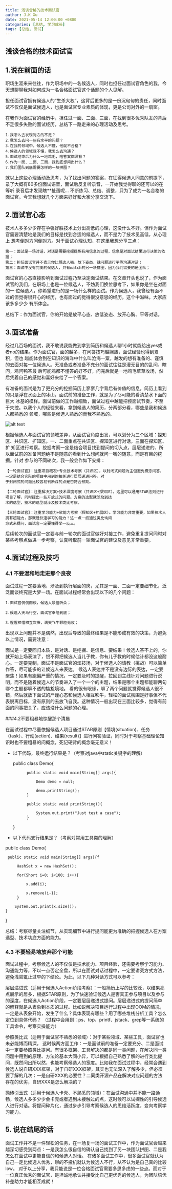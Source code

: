 ```yaml
---
title: 浅谈合格的技术面试官
author: J.K Xu
date: 2021-05-14 12:00:00 +0800
categories: [总结, 学习成长]
tags: [总结, 面试]
---
```


## 浅谈合格的技术面试官

## 1.说在前面的话

职场生涯来来往往，作为职场中的一名候选人，同时也担任过面试官角色的我，今天想聊聊我对如何成为一名合格面试官这个话题的个人见解。

担任面试官拥有候选人的“生杀大权”，这背后更多的是一份沉甸甸的责任，同时面试不仅仅是面试候选人，也是面试官专业素质的体现，更是公司对外的一扇窗。

在我作为面试官的经历中，担任过一面、二面、三面，在找到很多优秀队友的背后不乏很多失败的面试经历，总结下一路走来的心理活动及思考。

    1.我怎么去发现对方的不足？
    2.我怎么去问一些有水平的问题？
    3.在我的领域中，候选人不懂，他就不合格？
    4.候选人的领域我不懂，我怎么去沟通？
    5.面试结束后为什么一地鸡毛，啥答案都没有？
    6.作为一面、二面、三面，我到底想问出什么？
    7.我们团队到底需要怎样的一块拼图？

就以上这些心理活动及思考，为了找出问题的答案，在征得候选人同意的前提下，录了大概有80多份面试语音，面试后反复听录音，一开始我觉得聊的还可以的在等听
录音后才发现瞎**扯蛋呢... 不断练习、总结、调整，只为了成为一名合格的面试官。今天我想就几个方面来好好和大家分享交流下。


## 2.面试官心态

技术人多多少少存在争强好胜技术上分出高低的心理，这没什么不好。但作为面试官需要清楚地是我们的目标是找到合适的候选人，而不是为了技术见高低，从心理上
想考倒对方问倒对方。对于面试心理认知，在这里我想分享三点：

    第一：面试是一场对话，对话是需要挖掘提炼有用信息的过程，信息是对面试结果进行决策的依据；
    第二：担任面试官并不表示你比候选人强，放下姿态，就问题进行平等沟通对话；
    第三：面试中没有完美的候选人，只有match的另一块拼图，因为我们需要的是团队；

面试官的心态直接影响到面试过程乃至决定面试结果。在文章开头也说了，作为面试官的我们，在职场上也是一位候选人，不妨我们换位思考下，如果你是坐在对面的一
位候选人，你希望进行的是一场什么样的面试。作为候选人，我曾经有面不过的但觉得很开心的经历，也有面过的觉得很没意思的经历，这个中滋味，大家应该多多少少
有所体会。

总结下：作为面试官，你的开始是放平心态、放低姿态、放开心胸、平等对话。

## 3.面试准备

经过几百场的面试，我不敢说我能做到拿到简历和候选人聊1小时就能给出yes或者no的结果。作为面试官，面的越多，在问答技巧越娴熟，面试经验也得到累积，但也
越能体会到在知识的海洋中什么叫沧海一粟，越发的想有准备的、谨慎的去面对每一位候选人。无准备或者准备不充分的面试往往是漫无目的的乱问、瞎问，鸡问鸭答最
后可能鸡都不懂答的好不好，问完后就是一地鸡毛草草收场，然后凭着自己的感觉和喜好来给了一个答案。

有准备的面试是为了更充分的挖掘简历上寥寥几字背后有价值的信息，简历上看到的只是浮在水面上的冰山，面试前的准备工作，就是为了尽可能的看清楚水下面的巨大
冰基的模样。面试前做的工作越细致，面试过程中越能把控面试节奏，不至于失控。以我个人的经验来看，拿到候选人的简历，分两部分看，哪些是我和候选人都熟悉的
领域，哪些是候选人熟悉的而我不熟悉的。

![alt text](/Resource/2021/20210402001.png)

根据候选人与面试官的领域差异，从面试官角度出发，可以划分为三个区域：探知区、共识区、扩知区。一、二面重点在共识区、探知区进行对话，三面在探知区、扩
知区进行考察。挖掘考察一定是结合项目找到提问的切入点，层层递进的、所以面试前的准备问题绝不是随意的看到什么想问就问一嘴的随意，而是有目的挖掘。针对
参与的不同轮次，我一般会作如下安排：

    【一轮面试官】：注重项目概况+专业技术考察（共识区），以封闭式问题为主但避免概念问答，一定是结合实际的项目中用到的相关进行层层递进问答。对
    于封闭式的问题比较容易判断踩的点是否符合预期。

    【二轮面试官】：注重解决方案+技术深度考察（共识区+探知区）。这里可以通用STAR法则进行项目了解，同时提出一些开放式的问题。方案的选型就涉及到技
    术的选型，技术的选型就涉及技术类比考察。

    【三轮面试官】：注重学习能力+软能力考察（探知区+扩展区）。学习能力非常重要，如果技术人拥有超能力，那就是快速学习的能力！这一点一般通过类比询问
    方式来提问，面试官一定要懂得举一反三。

后续轮次的面试官一定要与前一轮次的面试官做好对接工作，避免重复提问同时对某些考察点做进一步考察，认真听取前一轮面试官的建议及意见非常重要。

## 4.面试过程及技巧

### 4.1 不要温和地走进那个良夜

面试过程一定要落地，涉及到执行层面的岗，尤其是一面、二面一定要细节化，泛泛而谈终究是大梦一场。在面试过程经常会出现以下的几个问题：

    1.面试官侃侃而谈，候选人最佳听众；

    2.候选人天马行空，面试官奉陪到底；

    3.惺惺相惜相互吹捧，满天飞牛颗粒无收；

出现以上问题并不是偶然，出现后导致的最终结果是不能形成有效的决策，为避免以上情况，需要注意：

面试是一定要回归本质，是对话、是挖掘、是信息、要结果！候选人答不上的，你就开始上场表演了，恨不得把候选人当儿子教，你有儿子教的时候估计都没这般耐心。一定要克制，面试不是面试官的炫技场，对于候选人的请教（挑战）可以简单作答，尽可能多的让候选人来表达。
候选人表达并不是没有边际的表达，一定要聚焦！如果有跑偏严重的情况，一定要及时的提醒，拉回到主线针对问题进行说明，而不是随着候选人的节奏进入了一个一个的主题，结果是哪个主题都能聊两句哪个主题都聊不透的尴尬境地。
看的很有眼缘，聊了两个问题就觉得候选人很不错，然后就放下面试的严谨心态和候选人相互吹牛，轻松的面试氛围是好事但不代表脱离目标，没有原则的去放飞自我。这种情况一般出现在三面比较多，觉得有前面的同事把关了，应该没什么问题的心理。

###4.2不要粗暴地惊醒那个清晨

在面试过程中尽量依据候选人项目通过STAR原则【情境(situation)、任务（task）、行动(action)、结果(result)】进行问答验证，同时对于考察基础理论知识时也不要粗暴的问概念，死记硬背的概念毫无意义！

* 以下代码，最终运行结果是？（考察对java中static关键字的理解）

    public class Demo{

            public static void main(String[] args){

                Demo demo = null;

                demo.printString();
            }

            public static void printString(){

                System.out.print("Just test a case");
            }
    }


* 以下代码支行结果是？（考察对常用工具类的理解）

 public class Demo{

     public static void main(String[] args){f

         HashSet x = new HashSet();

         for(Short i=0; i<100; i++){

             x.add(i);

             x.remove(i-1);
         }

        System.out.print(x.size());
    }

}

总结：考察尽量关注细节，从实现细节中进行提问能更为准确的把握候选人在方案选型、技术功底方面的能力。

### 4.3 不要轻易地放弃那个可能

面试过程中，考察候选人的不仅仅是技术能力、项目经验，还需要考察学习能力、沟通能力等，不以一点否定全盘，所以在面试对话过程中，一定要讲究方式方法，避免浅尝辄止过早的下结论。为此，以下几种对话方式可以参考：

层层递进式（适用于候选人Action阶段考察）：一般简历上写的比较泛，以结果亮点展示的居多，根据STAR原则，为了快速验证候选人是否真正参与项目以及参与的深度，在候选人Action阶段，一定要层层递进式提问。层层递进式的提问简单的解释就是从表象到本质的过程。比如说解决项目运行过程中出现OOM的情况，一定是从表象开始，发生了什么？具体表现有哪些？用了哪些堆栈分析工具？怎么定位到具体代码？ （过程中会用到：ps、top、printf、jstack、grep等一系统的工具命令，考察实操能力）

参照类比式（适用于面试官不熟悉的领域）：对于某些领域、某些工具，面试官也未必能博而精深， 这时候两方面工作：一是面试前的准备一定要充分、二是面试中一定要参照类比提问。有很多框架、工具解决的都是同一类问题，在解决同一类问题中用到的原理、方法论基本大同小异，可以根据自己熟悉了解的进行类比提问，既然问出所以然，也能考察候选人的宽度。比如我在面试过程中，经常会遇到候选人说自研XXX框架，对于自研XXX框架，其实也无法深入了解多少，但必须要了解的几次：一是自研XXX的必要性？二同类开源产品在解决对应问题的方法存在的优劣，自研XXX是怎么解决的？

抛砖引玉式（适用于候选人卡壳、不熟悉的领域）：在面试沟通中并不能一路通畅，候选人多多少少会卡壳或者遇到未接触过的点，这时候可以试探性的引导候选人进行对话。将提问碎片化，通过步步引导考察候选人的思维活跃度，变向考察学习能力。


## 5. 说在结尾的话

面试工作并不是一件轻松的任务，在一场复一场的面试工作中，作为面试官会越来越深切感受到两点：一是我怎么很自信的确认自己找到了另一块团队拼图、二是我怎么在面试中更能自信的和候选人对话。
在诸多面试工作中，很多面试官就认为自己一定比候选人优秀，聊的不投机就认为候选人不行，从不认为是自己真的比较low。
对于以上分享，我只能说是一位合格面试官需要多思多虑的一些点。而对于一位真正优秀的面试官，是坦诚地承认并接受比自己更优秀的候选人，为团队培优补差助力才能相互成就！


